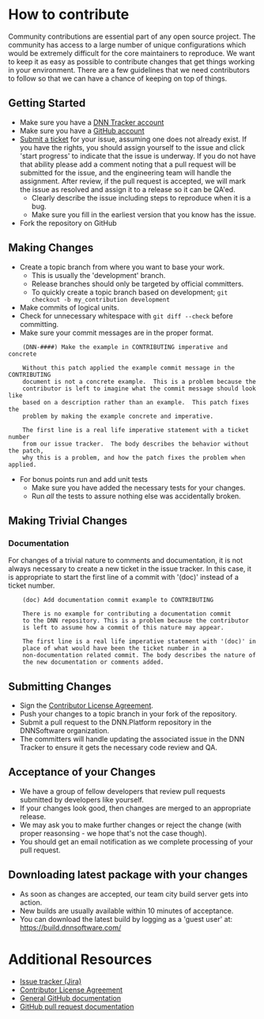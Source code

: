 # How to contribute

Community contributions are essential part of any open source project. The
community has access to a large number of unique configurations which would
be extremely difficult for the core maintainers to reproduce. We want to keep 
it as easy as possible to contribute changes that get things working in your 
environment. There are a few guidelines that we need contributors to follow 
so that we can have a chance of keeping on top of things.

## Getting Started

* Make sure you have a [DNN Tracker account](https://dnntracker.atlassian.net/secure/Signup!default.jspa)
* Make sure you have a [GitHub account](https://github.com/signup/free)
* [Submit a ticket](https://dnntracker.atlassian.net/secure/CreateIssue!default.jspa) for your issue, assuming one does not already exist. If you have the rights, you should assign yourself to the issue and click 'start progress' to indicate that the issue is underway. If you do not have that ability please add a comment noting that a pull request will be submitted for the issue, and the engineering team will handle the assignment. After review, if the pull request is accepted, we will mark the issue as resolved and assign it to a release so it can be QA'ed.
  * Clearly describe the issue including steps to reproduce when it is a bug.
  * Make sure you fill in the earliest version that you know has the issue.
* Fork the repository on GitHub

## Making Changes

* Create a topic branch from where you want to base your work.
  * This is usually the 'development' branch.
  * Release branches should only be targeted by official committers.
  * To quickly create a topic branch based on development; `git checkout -b my_contribution development`
* Make commits of logical units.
* Check for unnecessary whitespace with `git diff --check` before committing.
* Make sure your commit messages are in the proper format.

````
    (DNN-####) Make the example in CONTRIBUTING imperative and concrete

    Without this patch applied the example commit message in the CONTRIBUTING
    document is not a concrete example.  This is a problem because the
    contributor is left to imagine what the commit message should look like
    based on a description rather than an example.  This patch fixes the
    problem by making the example concrete and imperative.

    The first line is a real life imperative statement with a ticket number
    from our issue tracker.  The body describes the behavior without the patch,
    why this is a problem, and how the patch fixes the problem when applied.
````

* For bonus points run and add unit tests
	* Make sure you have added the necessary tests for your changes.
	* Run _all_ the tests to assure nothing else was accidentally broken.


## Making Trivial Changes

### Documentation

For changes of a trivial nature to comments and documentation, it is not
always necessary to create a new ticket in the issue tracker. In this case, it is
appropriate to start the first line of a commit with '(doc)' instead of
a ticket number. 

````
    (doc) Add documentation commit example to CONTRIBUTING

    There is no example for contributing a documentation commit
    to the DNN repository. This is a problem because the contributor
    is left to assume how a commit of this nature may appear.

    The first line is a real life imperative statement with '(doc)' in
    place of what would have been the ticket number in a 
    non-documentation related commit. The body describes the nature of
    the new documentation or comments added.
````

## Submitting Changes

* Sign the [Contributor License Agreement](http://www.dnnsoftware.com).
* Push your changes to a topic branch in your fork of the repository.
* Submit a pull request to the DNN.Platform repository in the DNNSoftware organization.
* The committers will handle updating the associated issue in the DNN Tracker to ensure it gets the necessary code review and QA.

## Acceptance of your Changes
* We have a group of fellow developers that review pull requests submitted by developers like yourself.
* If your changes look good, then changes are merged to an appropriate release.
* We may ask you to make further changes or reject the change (with proper reasonsing - we hope that's not the case though).
* You should get an email notification as we complete processing of your pull request.

## Downloading latest package with your changes
* As soon as changes are accepted, our team city build server gets into action.
* New builds are usually available within 10 minutes of acceptance.
* You can download the latest build by logging as a 'guest user' at: https://build.dnnsoftware.com/

# Additional Resources

* [Issue tracker (Jira)](https://dnntracker.atlassian.net/)
* [Contributor License Agreement](http://www.dnnsoftware.com)
* [General GitHub documentation](http://help.github.com/)
* [GitHub pull request documentation](http://help.github.com/send-pull-requests/)
